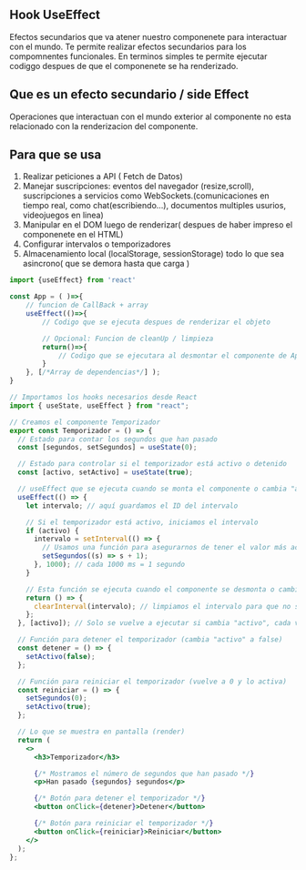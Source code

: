 ## Hook UseEffect

Efectos secundarios que va atener nuestro componenete para interactuar con el mundo. Te permite realizar efectos secundarios para los compomnentes funcionales. En terminos simples te permite ejecutar codiggo despues de que el componenete se ha renderizado.

## Que es un efecto secundario / side Effect

Operaciones que interactuan con el mundo exterior al componente no esta relacionado con la renderizacion del componente.

## Para que se usa 

1. Realizar peticiones a API ( Fetch de Datos)
2. Manejar suscripciones: eventos del navegador (resize,scroll), suscripciones a servicios como WebSockets.(comunicaciones en tiempo real,  como chat(escribiendo...), documentos multiples usurios, videojuegos en linea)
3. Manipular en el DOM luego de renderizar( despues de haber impreso el componenete en el HTML)
4. Configurar intervalos o temporizadores
5. Almacenamiento local (localStorage, sessionStorage) todo lo que sea asincrono( que se demora hasta que carga  )


```jsx
import {useEffect} from 'react'

const App = ( )=>{
    // funcion de CallBack + array
    useEffect(()=>{
        // Codigo que se ejecuta despues de renderizar el objeto

        // Opcional: Funcion de cleanUp / limpieza
        return()=>{
            // Codigo que se ejecutara al desmontar el componente de App desaparezca
        }
    }, [/*Array de dependencias*/] );
}

```


```jsx
// Importamos los hooks necesarios desde React
import { useState, useEffect } from "react";

// Creamos el componente Temporizador
export const Temporizador = () => {
  // Estado para contar los segundos que han pasado
  const [segundos, setSegundos] = useState(0);

  // Estado para controlar si el temporizador está activo o detenido
  const [activo, setActivo] = useState(true);

  // useEffect que se ejecuta cuando se monta el componente o cambia "activo"
  useEffect(() => {
    let intervalo; // aquí guardamos el ID del intervalo

    // Si el temporizador está activo, iniciamos el intervalo
    if (activo) {
      intervalo = setInterval(() => {
        // Usamos una función para asegurarnos de tener el valor más actualizado
        setSegundos((s) => s + 1);
      }, 1000); // cada 1000 ms = 1 segundo
    }

    // Esta función se ejecuta cuando el componente se desmonta o cambia "activo"
    return () => {
      clearInterval(intervalo); // limpiamos el intervalo para que no se dispare varias veces
    };
  }, [activo]); // Solo se vuelve a ejecutar si cambia "activo", cada vez que cambie se ejecuta el codigo

  // Función para detener el temporizador (cambia "activo" a false)
  const detener = () => {
    setActivo(false);
  };

  // Función para reiniciar el temporizador (vuelve a 0 y lo activa)
  const reiniciar = () => {
    setSegundos(0);
    setActivo(true);
  };

  // Lo que se muestra en pantalla (render)
  return (
    <>
      <h3>Temporizador</h3>

      {/* Mostramos el número de segundos que han pasado */}
      <p>Han pasado {segundos} segundos</p>

      {/* Botón para detener el temporizador */}
      <button onClick={detener}>Detener</button>

      {/* Botón para reiniciar el temporizador */}
      <button onClick={reiniciar}>Reiniciar</button>
    </>
  );
};

```

